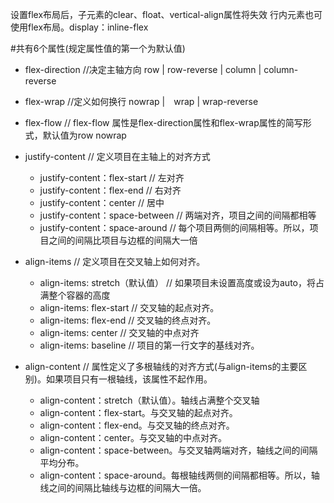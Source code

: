 设置flex布局后，子元素的clear、float、vertical-align属性将失效
行内元素也可使用flex布局。display：inline-flex

#共有6个属性(规定属性值的第一个为默认值)
* flex-direction  //决定主轴方向 row | row-reverse | column | column-reverse
* flex-wrap  //定义如何换行   nowrap |　wrap | wrap-reverse
* flex-flow  //	flex-flow 属性是flex-direction属性和flex-wrap属性的简写形式，默认值为row nowrap
* justify-content  //	定义项目在主轴上的对齐方式
	* justify-content：flex-start	//	左对齐
	* justify-content：flex-end	//	右对齐
	* justify-content：center	//	居中
	* justify-content：space-between	//	两端对齐，项目之间的间隔都相等
	* justify-content：space-around	// 每个项目两侧的间隔相等。所以，项目之间的间隔比项目与边框的间隔大一倍



* align-items  //	定义项目在交叉轴上如何对齐。
	* align-items:	stretch（默认值）	//	如果项目未设置高度或设为auto，将占满整个容器的高度
	* align-items:	flex-start	//	交叉轴的起点对齐。
	* align-items:	flex-end	// 交叉轴的终点对齐。
	* align-items:	center	//	交叉轴的中点对齐
	* align-items:	baseline	//	项目的第一行文字的基线对齐。


* align-content  //	属性定义了多根轴线的对齐方式(与align-items的主要区别)。如果项目只有一根轴线，该属性不起作用。
	* align-content：stretch（默认值）。轴线占满整个交叉轴
	* align-content：flex-start。与交叉轴的起点对齐。
	* align-content：flex-end。与交叉轴的终点对齐。
	* align-content：center。与交叉轴的中点对齐。
	* align-content：space-between。与交叉轴两端对齐，轴线之间的间隔平均分布。
	* align-content：space-around。每根轴线两侧的间隔都相等。所以，轴线之间的间隔比轴线与边框的间隔大一倍。


	